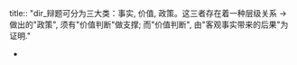 title:: "dir_辩题可分为三大类：事实, 价值, 政策。这三者存在着一种层级关系 -> 做出的"政策", 须有"价值判断"做支撑;  而"价值判断", 由"客观事实带来的后果"为证明."

-